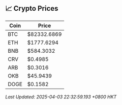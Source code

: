 ## 📈 Crypto Prices

| Coin | Price |
| ---- | ----- |
| BTC | $82332.6869 |
| ETH | $1777.6294 |
| BNB | $584.3032 |
| CRV | $0.4985 |
| ARB | $0.3016 |
| OKB | $45.9439 |
| DOGE | $0.1582 |

_Last Updated: 2025-04-03 22:32:59.193 +0800 HKT_